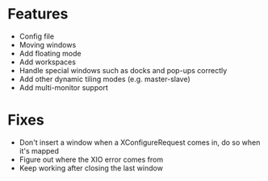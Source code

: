 # Features
- Config file
- Moving windows
- Add floating mode
- Add workspaces
- Handle special windows such as docks and pop-ups correctly
- Add other dynamic tiling modes (e.g. master-slave)
- Add multi-monitor support

# Fixes
- Don't insert a window when a XConfigureRequest comes in, do so when it's mapped
- Figure out where the XIO error comes from
- Keep working after closing the last window
